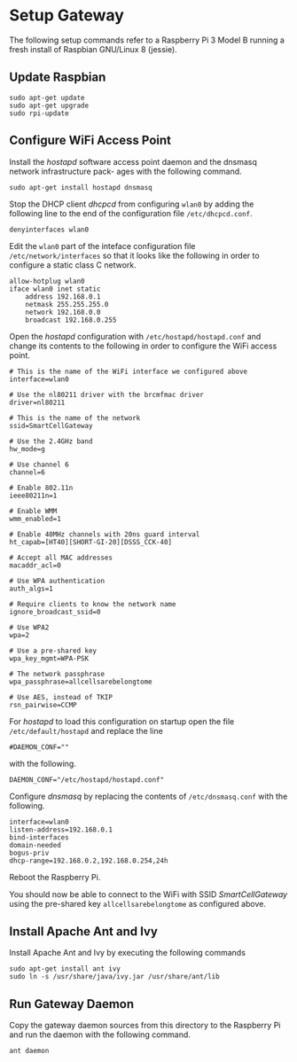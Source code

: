 # Setup Gateway

The following setup commands refer to a Raspberry Pi 3 Model B running a fresh install of Raspbian GNU/Linux 8 (jessie).

## Update Raspbian

```
sudo apt-get update
sudo apt-get upgrade
sudo rpi-update
```

## Configure WiFi Access Point

Install the *hostapd* software access point daemon and the dnsmasq network infrastructure pack-
ages with the following command.

```
sudo apt-get install hostapd dnsmasq
```

Stop the DHCP client *dhcpcd* from configuring `wlan0` by adding the following line to the end of the configuration file `/etc/dhcpcd.conf`.

```
denyinterfaces wlan0
```

Edit the `wlan0` part of the inteface configuration file `/etc/network/interfaces` so that it looks like the following in order to configure a static class C network.

```
allow-hotplug wlan0
iface wlan0 inet static
    address 192.168.0.1
    netmask 255.255.255.0
    network 192.168.0.0
    broadcast 192.168.0.255
```

Open the *hostapd* configuration with `/etc/hostapd/hostapd.conf` and change its contents to the following in order to configure the WiFi access point.

```
# This is the name of the WiFi interface we configured above
interface=wlan0

# Use the nl80211 driver with the brcmfmac driver
driver=nl80211

# This is the name of the network
ssid=SmartCellGateway

# Use the 2.4GHz band
hw_mode=g

# Use channel 6
channel=6

# Enable 802.11n
ieee80211n=1

# Enable WMM
wmm_enabled=1

# Enable 40MHz channels with 20ns guard interval
ht_capab=[HT40][SHORT-GI-20][DSSS_CCK-40]

# Accept all MAC addresses
macaddr_acl=0

# Use WPA authentication
auth_algs=1

# Require clients to know the network name
ignore_broadcast_ssid=0

# Use WPA2
wpa=2

# Use a pre-shared key
wpa_key_mgmt=WPA-PSK

# The network passphrase
wpa_passphrase=allcellsarebelongtome

# Use AES, instead of TKIP
rsn_pairwise=CCMP
```

For *hostapd* to load this configuration on startup open the file `/etc/default/hostapd` and replace the line

```
#DAEMON_CONF=""
```

with the following.

```
DAEMON_CONF="/etc/hostapd/hostapd.conf"
```

Configure *dnsmasq* by replacing the contents of `/etc/dnsmasq.conf` with the following.

```
interface=wlan0
listen-address=192.168.0.1
bind-interfaces
domain-needed
bogus-priv
dhcp-range=192.168.0.2,192.168.0.254,24h
```

Reboot the Raspberry Pi.

You should now be able to connect to the WiFi with SSID *SmartCellGateway* using the pre-shared key `allcellsarebelongtome` as configured above.

## Install Apache Ant and Ivy

Install Apache Ant and Ivy by executing the following commands

```
sudo apt-get install ant ivy
sudo ln -s /usr/share/java/ivy.jar /usr/share/ant/lib
```

## Run Gateway Daemon

Copy the gateway daemon sources from this directory to the Raspberry Pi and run the daemon
with the following command.

```
ant daemon
```


